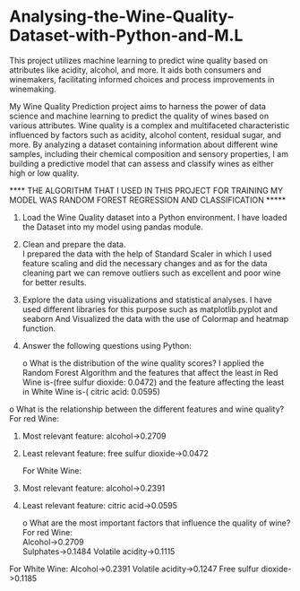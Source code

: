 # Analysing-the-Wine-Quality-Dataset-with-Python-and-M.L
This project utilizes machine learning to predict wine quality based on attributes like acidity, alcohol, and more. It aids both consumers and winemakers, facilitating informed choices and process improvements in winemaking.

My Wine Quality Prediction project aims to harness the power of data science and machine learning to predict the quality of wines based on various attributes. Wine quality is a complex and multifaceted characteristic influenced by factors such as acidity, alcohol content, residual sugar, and more. By analyzing a dataset containing information about different wine samples, including their chemical composition and sensory properties, I am building a predictive model that can assess and classify wines as either high or low quality.



**** THE ALGORITHM THAT I USED IN THIS PROJECT FOR TRAINING MY MODEL WAS RANDOM FOREST REGRESSION AND CLASSIFICATION *****



1.	Load the Wine Quality dataset into a Python environment.
     I have loaded the Dataset into my model using pandas module.

2.	Clean and prepare the data.   
I prepared the data with the help of Standard Scaler in which I used feature scaling and did the necessary changes and as for the data cleaning part we can remove outliers such as excellent and poor wine for better results.
     
3.	Explore the data using visualizations and statistical analyses.
     I have used different libraries for this purpose such as matplotlib.pyplot and seaborn
     And Visualized the data with the use of Colormap and heatmap function.

4.	Answer the following questions using Python:

    o What is the distribution of the wine quality scores?
I applied the Random Forest Algorithm and the features that affect the least in Red Wine is-(free sulfur dioxide: 0.0472) and the feature affecting the least in White Wine is-( citric acid: 0.0595)

o What is the relationship between the different features and wine quality?
For red Wine:
1.	Most relevant feature: alcohol->0.2709
2.	Least relevant feature: free sulfur dioxide->0.0472
    
    For White Wine:
1.	Most relevant feature: alcohol->0.2391
2.	Least relevant feature: citric acid->0.0595

    o What are the most important factors that influence the quality of wine?
    For red Wine:                                                                     
Alcohol->0.2709                                                                       
Sulphates->0.1484
Volatile acidity->0.1115

For White Wine:
Alcohol->0.2391
Volatile acidity->0.1247
Free sulfur dioxide->0.1185
